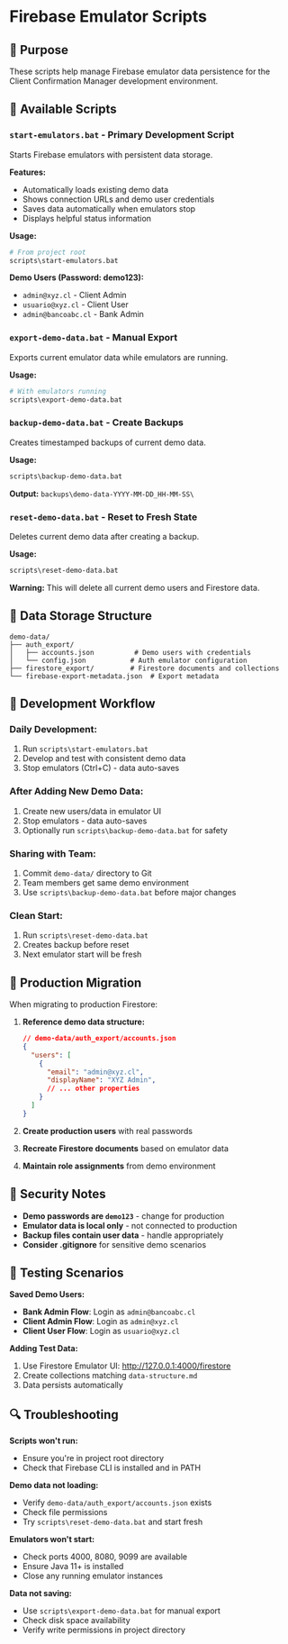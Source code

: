 # Firebase Emulator Scripts

## 🎯 **Purpose**

These scripts help manage Firebase emulator data persistence for the Client Confirmation Manager development environment.

## 📜 **Available Scripts**

### **`start-emulators.bat`** - Primary Development Script
Starts Firebase emulators with persistent data storage.

**Features:**
- Automatically loads existing demo data
- Shows connection URLs and demo user credentials
- Saves data automatically when emulators stop
- Displays helpful status information

**Usage:**
```bash
# From project root
scripts\start-emulators.bat
```

**Demo Users (Password: demo123):**
- `admin@xyz.cl` - Client Admin
- `usuario@xyz.cl` - Client User  
- `admin@bancoabc.cl` - Bank Admin

### **`export-demo-data.bat`** - Manual Export
Exports current emulator data while emulators are running.

**Usage:**
```bash
# With emulators running
scripts\export-demo-data.bat
```

### **`backup-demo-data.bat`** - Create Backups
Creates timestamped backups of current demo data.

**Usage:**
```bash
scripts\backup-demo-data.bat
```

**Output:** `backups\demo-data-YYYY-MM-DD_HH-MM-SS\`

### **`reset-demo-data.bat`** - Reset to Fresh State
Deletes current demo data after creating a backup.

**Usage:**
```bash
scripts\reset-demo-data.bat
```

**Warning:** This will delete all current demo users and Firestore data.

## 📁 **Data Storage Structure**

```
demo-data/
├── auth_export/
│   ├── accounts.json          # Demo users with credentials
│   └── config.json           # Auth emulator configuration
├── firestore_export/         # Firestore documents and collections
└── firebase-export-metadata.json  # Export metadata
```

## 🔄 **Development Workflow**

### **Daily Development:**
1. Run `scripts\start-emulators.bat`
2. Develop and test with consistent demo data
3. Stop emulators (Ctrl+C) - data auto-saves

### **After Adding New Demo Data:**
1. Create new users/data in emulator UI
2. Stop emulators - data auto-saves
3. Optionally run `scripts\backup-demo-data.bat` for safety

### **Sharing with Team:**
1. Commit `demo-data/` directory to Git
2. Team members get same demo environment
3. Use `scripts\backup-demo-data.bat` before major changes

### **Clean Start:**
1. Run `scripts\reset-demo-data.bat`
2. Creates backup before reset
3. Next emulator start will be fresh

## 🚀 **Production Migration**

When migrating to production Firestore:

1. **Reference demo data structure:**
   ```json
   // demo-data/auth_export/accounts.json
   {
     "users": [
       {
         "email": "admin@xyz.cl",
         "displayName": "XYZ Admin",
         // ... other properties
       }
     ]
   }
   ```

2. **Create production users** with real passwords
3. **Recreate Firestore documents** based on emulator data
4. **Maintain role assignments** from demo environment

## 🔐 **Security Notes**

- **Demo passwords are `demo123`** - change for production
- **Emulator data is local only** - not connected to production
- **Backup files contain user data** - handle appropriately
- **Consider .gitignore** for sensitive demo scenarios

## 🧪 **Testing Scenarios**

**Saved Demo Users:**
- **Bank Admin Flow**: Login as `admin@bancoabc.cl`
- **Client Admin Flow**: Login as `admin@xyz.cl` 
- **Client User Flow**: Login as `usuario@xyz.cl`

**Adding Test Data:**
1. Use Firestore Emulator UI: http://127.0.0.1:4000/firestore
2. Create collections matching `data-structure.md`
3. Data persists automatically

## 🔍 **Troubleshooting**

**Scripts won't run:**
- Ensure you're in project root directory
- Check that Firebase CLI is installed and in PATH

**Demo data not loading:**
- Verify `demo-data/auth_export/accounts.json` exists
- Check file permissions
- Try `scripts\reset-demo-data.bat` and start fresh

**Emulators won't start:**
- Check ports 4000, 8080, 9099 are available
- Ensure Java 11+ is installed
- Close any running emulator instances

**Data not saving:**
- Use `scripts\export-demo-data.bat` for manual export
- Check disk space availability
- Verify write permissions in project directory